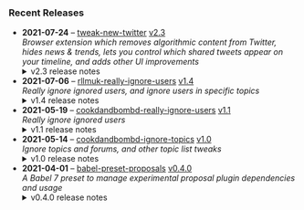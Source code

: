### Recent Releases

<!-- RECENT_RELEASES -->
<ul>
<li>
  <strong>2021-07-24</strong> – <a href="https://github.com/insin/tweak-new-twitter">tweak-new-twitter</a> <a href="https://github.com/insin/tweak-new-twitter/releases/tag/v2.3">v2.3</a>
  <div><em>Browser extension which removes algorithmic content from Twitter, hides news &amp; trends, lets you control which shared tweets appear on your timeline, and adds other UI improvements</em></div>
  <details><summary>v2.3 release notes</summary><h2>New</h2>
<ul>
<li>Hide the share button under tweets (now hidden by default)</li>
<li>Hide the analytics links under your own tweets (now hidden by default)</li>
<li>Hide "liked" and "replied" algorithmic tweets on the Home timeline, if you use it (now hidden by default)</li>
<li>Added a new category of features in the options UI - Experiments - which are disabled by default</li>
<li>New experiment feature: hiding metrics - hides like, retweet, quote tweet and follower counts</li>
<li>New experiment feature: reduced interaction mode - hides the action bar under tweets, so replies are now the only means of interacting</li>
<li>Added "Shared Tweets" translations for all languages</li>
</ul>
<h2>Changed</h2>
<ul>
<li>The sparkle button on the main timeline is now hidden when always using the Latest Tweets timeline, as switching to Home will just result in you immediately getting switched back to Latest Tweets</li>
<li>Navigating away from the Retweets/separated tweets timeline and navigating back to <code>/home</code> <em>without</em> using the Home navigation link will now restore display of the Retweets/separated tweets timeline</li>
<li>Made detection of verified accounts broader so it picks up tweets which quote verified accounts</li>
<li>The theme colour is now used in the mobile timeline switcher icon</li>
</ul>
<h2>Fixed</h2>
<ul>
<li>Fixed automatically switching to Latest Tweets on mobile</li>
<li>Fixed Greek "Quote Tweets" translation</li>
</ul></details>
</li>
<li>
  <strong>2021-07-06</strong> – <a href="https://github.com/insin/rllmuk-really-ignore-users">rllmuk-really-ignore-users</a> <a href="https://github.com/insin/rllmuk-really-ignore-users/releases/tag/v1.4">v1.4</a>
  <div><em>Really ignore ignored users, and ignore users in specific topics</em></div>
  <details><summary>v1.4 release notes</summary><p>Updated for Invision 4.6</p>
<ul>
<li>Fixed addition of "Ignore In This Topic" button to user hovercards</li>
<li>Fixed hiding the unread comment separator if all new posts are hidden</li>
</ul></details>
</li>
<li>
  <strong>2021-05-19</strong> – <a href="https://github.com/insin/cookdandbombd-really-ignore-users">cookdandbombd-really-ignore-users</a> <a href="https://github.com/insin/cookdandbombd-really-ignore-users/releases/tag/v1.1">v1.1</a>
  <div><em>Really ignore ignored users</em></div>
  <details><summary>v1.1 release notes</summary><ul>
<li>Implemented ignore functionality for non-logged-in users</li>
</ul></details>
</li>
<li>
  <strong>2021-05-14</strong> – <a href="https://github.com/insin/cookdandbombd-ignore-topics">cookdandbombd-ignore-topics</a> <a href="https://github.com/insin/cookdandbombd-ignore-topics/releases/tag/v1.0">v1.0</a>
  <div><em>Ignore topics and forums, and other topic list tweaks</em></div>
  <details><summary>v1.0 release notes</summary><p>Initial version</p></details>
</li>
<li>
  <strong>2021-04-01</strong> – <a href="https://github.com/insin/babel-preset-proposals">babel-preset-proposals</a> <a href="https://github.com/insin/babel-preset-proposals/releases/tag/v0.4.0">v0.4.0</a>
  <div><em>A Babel 7 preset to manage experimental proposal plugin dependencies and usage</em></div>
  <details><summary>v0.4.0 release notes</summary><ul>
<li>Updated plugins to latest versions as of Babel 7.13</li>
<li>Added <code>@babel/plugin-proposal-class-static-block</code> and a new <code>classStaticBlock</code> option</li>
<li>Updated links to plugin docs in README</li>
<li>Require at least Node 10</li>
</ul></details>
</li>
</ul>
<!-- /RECENT_RELEASES -->
